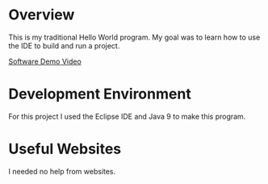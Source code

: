 # Overview

This is my traditional Hello World program. My goal was to learn how to use the IDE to build and run a project.

[Software Demo Video](https://youtu.be/AAb2JER4VXo)

# Development Environment

For this project I used the Eclipse IDE and Java 9 to make this program.

# Useful Websites

I needed no help from websites.
